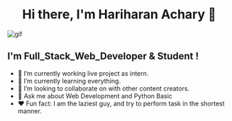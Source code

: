 <h1 align="center">Hi there, I'm Hariharan Achary 👋</h1

![gif](https://raw.githubusercontent.com/itsharry46/itsharry46/master/code.gif)


## I'm Full_Stack_Web_Developer & Student !

- 🔭 I’m currently working live project as intern.
- 🌱 I’m currently learning everything.
- 👯 I’m looking to collaborate on with other content creators.
- 💬 Ask me about Web Development and Python Basic
- ❤️ Fun fact: I am the laziest guy, and try to perform task in the shortest manner.



